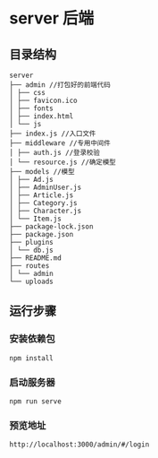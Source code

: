 # server 后端

## 目录结构

```
server
├── admin //打包好的前端代码
│ ├── css 
│ ├── favicon.ico
│ ├── fonts 
│ ├── index.html
│ └── js
├── index.js //入口文件
├── middleware //专用中间件
│ ├── auth.js //登录校验
│ └── resource.js //确定模型
├── models //模型
│ ├── Ad.js
│ ├── AdminUser.js
│ ├── Article.js
│ ├── Category.js
│ ├── Character.js
│ └── Item.js
├── package-lock.json
├── package.json
├── plugins
│ └── db.js
├── README.md
├── routes
│ └── admin
└── uploads
```

## 运行步骤

### 安装依赖包

```
npm install
```

### 启动服务器

```
npm run serve
```

### 预览地址

```
http://localhost:3000/admin/#/login
```
